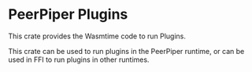 # PeerPiper Plugins

This crate provides the Wasmtime code to run Plugins.

This crate can be used to run plugins in the PeerPiper runtime, or can be used in FFI to run plugins in other runtimes.


